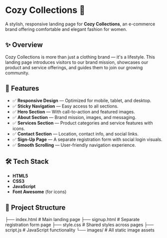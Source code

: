 # Cozy Collections 🌿

A stylish, responsive landing page for **Cozy Collections**, an e-commerce brand offering comfortable and elegant fashion for women.

## ✨ Overview

Cozy Collections is more than just a clothing brand — it's a lifestyle. This landing page introduces visitors to our brand mission, showcases our product and service offerings, and guides them to join our growing community.

## 📌 Features

- ✅ **Responsive Design** — Optimized for mobile, tablet, and desktop.
- ✅ **Sticky Navigation** — Easy access to all sections.
- ✅ **Hero Section** — With call-to-action and featured images.
- ✅ **About Section** — Brand mission, images, and messaging.
- ✅ **Services Section** — Product categories and service features with icons.
- ✅ **Contact Section** — Location, contact info, and social links.
- ✅ **Sign-Up Page** — A separate registration form with social login visuals.
- ✅ **Smooth Scrolling** — User-friendly navigation experience.

## 🛠️ Tech Stack

- **HTML5**
- **CSS3**
- **JavaScript**
- **Font Awesome** (for icons)

## 📂 Project Structure

├── index.html             # Main landing page
├── signup.html            # Separate registration form page
├── style.css              # Shared styles across pages
├── script.js              # JavaScript functionality
└── images/                # All static image assets

